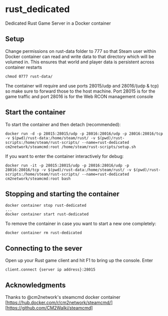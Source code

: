 # rust_dedicated
Dedicated Rust Game Server in a Docker container

## Setup
Change permissions on rust-data folder to 777 so that Steam user within Docker container can read and write data to that directory which will be volumed in.
This ensures that world and player data is persistent across container restarts
```
chmod 0777 rust-data/
```
The container will require and use ports 28015/udp and 28016/(udp & tcp) so make sure to forward those to the host machine.
Port 28015 is for the game traffic and port 28016 is for the Web RCON management console

## Start the container
To start the container and then detach (recommended):
```
docker run -d -p 28015:28015/udp -p 28016:28016/udp -p 28016:28016/tcp -v $(pwd)/rust-data:/home/steam/rust/ -v $(pwd)/rust-scripts:/home/steam/rust-scripts/ --name=rust-dedicated cm2network/steamcmd:root /home/steam/rust-scripts/setup.sh
```
If you want to enter the container interactively for debug:
```
docker run -it -p 28015:28015/udp -p 28016:28016/udp -p 28016:28016/tcp -v $(pwd)/rust-data:/home/steam/rust/ -v $(pwd)/rust-scripts:/home/steam/rust-scripts/ --name=rust-dedicated cm2network/steamcmd:root bash
```

## Stopping and starting the container
```
docker container stop rust-dedicated
...
docker container start rust-dedicated
```
To remove the container in case you want to start a new one completely:
```
docker container rm rust-dedicated
```

## Connecting to the sever
Open up your Rust game client and hit F1 to bring up the console.
Enter
```
client.connect {server ip address}:28015
```

## Acknowledgments
Thanks to @cm2network's steamcmd docker container
[https://hub.docker.com/r/cm2network/steamcmd/]
[https://github.com/CM2Walki/steamcmd]

